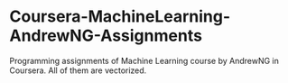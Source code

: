 # Coursera-MachineLearning-AndrewNG-Assignments
Programming assignments of Machine Learning course by AndrewNG in Coursera. All of them are vectorized.
